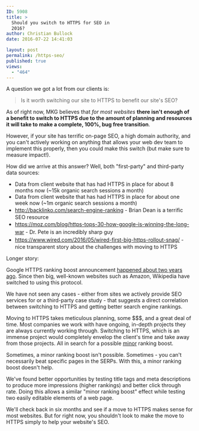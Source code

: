 ```yaml
---
ID: 5908
title: >
  Should you switch to HTTPS for SEO in
  2016?
author: Christian Bullock
date: 2016-07-22 14:41:03

layout: post
permalink: /https-seo/
published: true
views:
  - "464"
---
```

A question we got a lot from our clients is:
<blockquote>Is it worth switching our site to HTTPS to benefit our site's SEO?</blockquote>
As of right now, MKG believes that <em>for most websites</em> <strong>there isn't enough of a benefit to switch to HTTPS due to the amount of planning and resources it will take to make a complete, 100%, bug free transition</strong>.

However, if your site has terrific on-page SEO, a high domain authority, and you can't actively working on anything that allows your web dev team to implement this properly, then you could make this switch (but make sure to measure impact!).

How did we arrive at this answer? Well, both "first-party" and third-party data sources:
<ul>
 	<li>Data from client website that has had HTTPS in place for about 8 months now (~15k organic search sessions a month)</li>
 	<li>Data from client website that has had HTTPS in place for about one week now (~1m organic search sessions a month)</li>
 	<li><span style="line-height: 1.5;"><a href="http://backlinko.com/search-engine-ranking">http://backlinko.com/search-engine-ranking</a> - Brian Dean is a terrific SEO resource</span></li>
 	<li><span style="line-height: 1.5;"><a href="https://moz.com/blog/https-tops-30-how-google-is-winning-the-long-war">https://moz.com/blog/https-tops-30-how-google-is-winning-the-long-war</a> - Dr. Pete is an incredibly sharp guy</span></li>
 	<li><span style="line-height: 1.5;"><a href="https://www.wired.com/2016/05/wired-first-big-https-rollout-snag/">https://www.wired.com/2016/05/wired-first-big-https-rollout-snag/</a> - nice transparent story about the challenges with moving to HTTPS</span></li>
</ul>
Longer story:

Google HTTPS ranking boost announcement <a href="https://webmasters.googleblog.com/2014/08/https-as-ranking-signal.html">happened about two years ago</a>. Since then big, well-known websites such as Amazon, Wikipedia have switched to using this protocol.

We have not seen any cases - either from sites we actively provide SEO services for or a third-party case study - that suggests a direct correlation between switching to HTTPS and getting better search engine rankings.

Moving to HTTPS takes meticulous planning, some $$$, and a great deal of time. Most companies we work with have ongoing, in-depth projects they are always currently working through. Switching to HTTPS, which is an immense project would completely envelop the client's time and take away from those projects. All in search for a possible <span style="text-decoration: underline;">minor</span> ranking boost.

Sometimes, a minor ranking boost isn't possible. Sometimes - you can't necessarily beat specific pages in the SERPs. With this, a minor ranking boost doesn't help.

We've found better opportunities by testing title tags and meta descriptions to produce more impressions (higher rankings) and better click through rate. Doing this allows a similar "minor ranking boost" effect while testing two easily editable elements of a web page.

We'll check back in six months and see if a move to HTTPS makes sense for most websites. But for right now, you shouldn't look to make the move to HTTPS simply to help your website's SEO.

&nbsp;